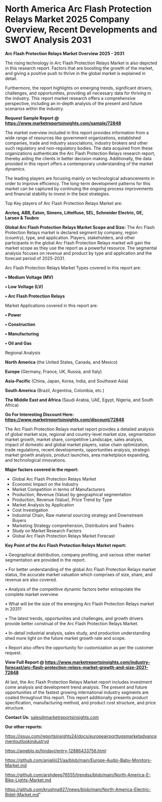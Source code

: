  # North America Arc Flash Protection Relays Market 2025 Company Overview, Recent Developments and SWOT Analysis 2031

<Strong> Arc Flash Protection Relays Market Overview 2025 - 2031</strong>

The rising technology in Arc Flash Protection Relays Market is also depicted in this research report. Factors that are boosting the growth of the market, and giving a positive push to thrive in the global market is explained in detail.

Furthermore, the report highlights on emerging trends, significant drivers, challenges, and opportunities, providing all necessary data for thriving in the industry. This report market research offers a comprehensive perspective, including an in-depth analysis of the present and future scenarios within the industry.

<strong>Request Sample Report @ <a href=https://www.marketreportsinsights.com/sample/72848>https://www.marketreportsinsights.com/sample/72848</a></strong>

The market overview included in this report provides information from a wide range of resources like government organizations, established companies, trade and industry associations, industry brokers and other such regulatory and non-regulatory bodies. The data acquired from these organizations authenticate the Arc Flash Protection Relays research report, thereby aiding the clients in better decision making. Additionally, the data provided in this report offers a contemporary understanding of the market dynamics.

The leading players are focusing mainly on technological advancements in order to improve efficiency. The long-term development patterns for this market can be captured by continuing the ongoing process improvements and financial stability to invest in the best strategies.

Top Key players of Arc Flash Protection Relays Market are:

<strong>Arcteq, ABB, Eaton, Simens, Littelfuse, SEL, Schneider Electric, GE, Larsen & Toubro</strong>

<strong><b>Global Arc Flash Protection Relays Market Scope and Size:</b></strong>
The Arc Flash Protection Relays market is declared segment by company, region (country), type, and application. Players, stakeholders, and other participants in the global Arc Flash Protection Relays market will gain the market scope as they use the report as a powerful resource. The segmental analysis focuses on revenue and product by type and application and the forecast period of 2025-2031.

Arc Flash Protection Relays Market Types covered in this report are:

<strong>• Medium Voltage (MV)

• Low Voltage (LV)

• Arc Flash Protection Relays</strong>

Market Applications covered in this report are:

<strong>• Power

• Construction

• Manufacturing

• Oil and Gas</strong> 

Regional Analysis

<strong>North America</strong> (the United States, Canada, and Mexico)

<strong>Europe</strong> (Germany, France, UK, Russia, and Italy)

<strong>Asia-Pacific</strong> (China, Japan, Korea, India, and Southeast Asia)

<strong>South America</strong> (Brazil, Argentina, Colombia, etc.)

<strong>The Middle East and Africa</strong> (Saudi Arabia, UAE, Egypt, Nigeria, and South Africa)

<strong>Go For Interesting Discount Here: <a href=https://www.marketreportsinsights.com/discount/72848>https://www.marketreportsinsights.com/discount/72848</a></strong>

The Arc Flash Protection Relays market report provides a detailed analysis of global market size, regional and country-level market size, segmentation market growth, market share, competitive Landscape, sales analysis, impact of domestic and global market players, value chain optimization, trade regulations, recent developments, opportunities analysis, strategic market growth analysis, product launches, area marketplace expanding, and technological innovations.

<strong><b>Major factors covered in the report:</b></strong>
<ul>
  <li>Global Arc Flash Protection Relays Market </li>
  <li>Economic Impact on the Industry</li>
  <li>Market Competition in terms of Manufacturers</li>
  <li>Production, Revenue (Value) by geographical segmentation</li>
  <li>Production, Revenue (Value), Price Trend by Type</li>
  <li>Market Analysis by Application</li>
  <li>Cost Investigation</li>
  <li>Industrial Chain, Raw material sourcing strategy and Downstream Buyers</li>
  <li>Marketing Strategy comprehension, Distributors and Traders</li>
  <li>Study on Market Research Factors</li>
  <li>Global Arc Flash Protection Relays Market Forecast</li>
</ul>

<strong><b>Key Point of the Arc Flash Protection Relays Market report:</b></strong>

• Geographical distribution, company profiling, and various other market segmentation are provided in the report.

• For better understanding of the global Arc Flash Protection Relays market status, the accurate market valuation which comprises of size, share, and revenue are also covered.

• Analysis of the competitive dynamic factors better extrapolate the complete market overview

• What will be the size of the emerging Arc Flash Protection Relays market in 2031?

• The latest trends, opportunities and challenges, and growth drivers provide better construal of the Arc Flash Protection Relays Market.

• In-detail industrial analysis, sales study, and production understanding shed more light on the future market growth rate and scope.

• Report also offers the opportunity for customization as per the customer request.

<strong><b>View Full Report @ <a href=https://www.marketreportsinsights.com/industry-forecast/arc-flash-protection-relays-market-growth-and-size-2021-72848>https://www.marketreportsinsights.com/industry-forecast/arc-flash-protection-relays-market-growth-and-size-2021-72848</a></b></strong>


At last, the Arc Flash Protection Relays Market report includes investment come analysis and development trend analysis. The present and future opportunities of the fastest growing international industry segments are coated throughout this report. This report additionally presents product specification, manufacturing method, and product cost structure, and price structure.

<strong>Contact Us:</strong>
sales@marketreportsinsights.com

<strong>Our other reports:</strong>

<a href=https://issuu.com/reportsinsights24/docs/europeairporttugsmarketadvancementoutlookindustryd>https://issuu.com/reportsinsights24/docs/europeairporttugsmarketadvancementoutlookindustryd</a>

<a href=https://ameblo.jp/hindavi/entry-12886433756.html>https://ameblo.jp/hindavi/entry-12886433756.html</a>

<a href=https://github.com/anjaliiii21/aa/blob/main/Europe-Audio-Baby-Monitors-Market.md>https://github.com/anjaliiii21/aa/blob/main/Europe-Audio-Baby-Monitors-Market.md</a>

<a href=https://github.com/arshdeep76555/trendss/blob/main/North-America-E-Bike-Lights-Market.md>https://github.com/arshdeep76555/trendss/blob/main/North-America-E-Bike-Lights-Market.md</a>

<a href=https://github.com/krushna927/news/blob/main/North-America-Electric-Bidet-Market.md>https://github.com/krushna927/news/blob/main/North-America-Electric-Bidet-Market.md</a>"
